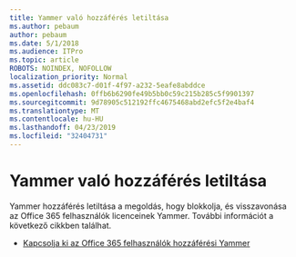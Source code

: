 ```yaml
---
title: Yammer való hozzáférés letiltása
ms.author: pebaum
author: pebaum
ms.date: 5/1/2018
ms.audience: ITPro
ms.topic: article
ROBOTS: NOINDEX, NOFOLLOW
localization_priority: Normal
ms.assetid: ddc083c7-d01f-4f97-a232-5eafe8abddce
ms.openlocfilehash: 0ffb6b6290fe49b5bb0c59c215b285c5f9901397
ms.sourcegitcommit: 9d78905c512192ffc4675468abd2efc5f2e4baf4
ms.translationtype: MT
ms.contentlocale: hu-HU
ms.lasthandoff: 04/23/2019
ms.locfileid: "32404731"
---
```

# <a name="disable-access-to-yammer"></a>Yammer való hozzáférés letiltása

Yammer hozzáférés letiltása a megoldás, hogy blokkolja, és visszavonása az Office 365 felhasználók licenceinek Yammer. További információt a következő cikkben találhat.
  
- [Kapcsolja ki az Office 365 felhasználók hozzáférési Yammer](https://support.office.com/article/1f79bfad-f713-4143-aa5d-5584985ce53a)
    

